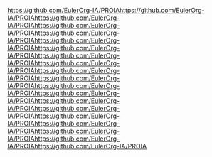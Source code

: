 https://github.com/EulerOrg-IA/PROIAhttps://github.com/EulerOrg-IA/PROIAhttps://github.com/EulerOrg-IA/PROIAhttps://github.com/EulerOrg-IA/PROIAhttps://github.com/EulerOrg-IA/PROIAhttps://github.com/EulerOrg-IA/PROIAhttps://github.com/EulerOrg-IA/PROIAhttps://github.com/EulerOrg-IA/PROIAhttps://github.com/EulerOrg-IA/PROIAhttps://github.com/EulerOrg-IA/PROIAhttps://github.com/EulerOrg-IA/PROIAhttps://github.com/EulerOrg-IA/PROIAhttps://github.com/EulerOrg-IA/PROIAhttps://github.com/EulerOrg-IA/PROIAhttps://github.com/EulerOrg-IA/PROIAhttps://github.com/EulerOrg-IA/PROIAhttps://github.com/EulerOrg-IA/PROIAhttps://github.com/EulerOrg-IA/PROIAhttps://github.com/EulerOrg-IA/PROIAhttps://github.com/EulerOrg-IA/PROIA